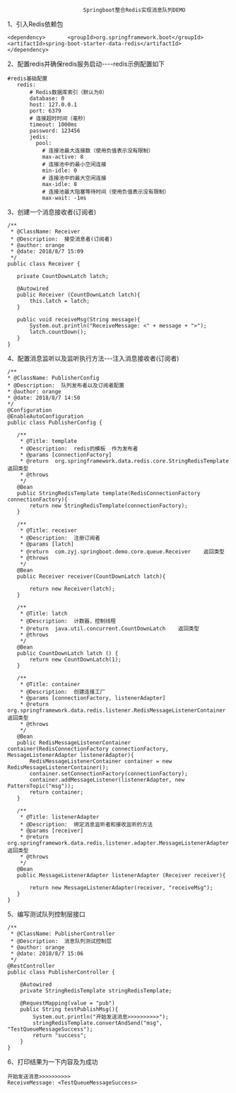                             Springboot整合Redis实现消息队列DEMO                               
1、引入Redis依赖包    
   
   `<dependency>      
        <groupId>org.springframework.boot</groupId>            
        <artifactId>spring-boot-starter-data-redis</artifactId>           
    </dependency>`    
   
2、配置redis并确保redis服务启动----redis示例配置如下           
   
    #redis基础配置
       redis:
           # Redis数据库索引（默认为0）
           database: 0
           host: 127.0.0.1
           port: 6379
           # 连接超时时间（毫秒）
           timeout: 1000ms
           password: 123456
           jedis:
             pool:
               # 连接池最大连接数（使用负值表示没有限制）
               max-active: 8
               # 连接池中的最小空闲连接
               min-idle: 0
               # 连接池中的最大空闲连接
               max-idle: 8
               # 连接池最大阻塞等待时间（使用负值表示没有限制）
               max-wait: -1ms
   
3、创建一个消息接收者(订阅者)      
    
    /**
     * @ClassName: Receiver
     * @Description:  接受消息者(订阅者)
     * @author: orange
     * @date: 2018/8/7 15:09
     */
    public class Receiver {  
    
       private CountDownLatch latch;    
       
       @Autowired    
       public Receiver (CountDownLatch latch){    
           this.latch = latch;    
       }   
       
       public void receiveMsg(String message){   
           System.out.println("ReceiveMessage: <" + message + ">");   
           latch.countDown();    
       }   
    }   
   
4、配置消息监听以及监听执行方法---注入消息接收者(订阅者)    
   
    /**   
    * @ClassName: PublisherConfig   
    * @Description:  队列发布者以及订阅者配置   
    * @author: orange    
    * @date: 2018/8/7 14:50   
    */   
    @Configuration     
    @EnableAutoConfiguration   
    public class PublisherConfig {   
     
       /**  
        * @Title: template  
        * @Description:  redis的模板  作为发布者   
        * @params [connectionFactory]  
        * @return  org.springframework.data.redis.core.StringRedisTemplate    返回类型   
        * @throws   
        */  
       @Bean    
       public StringRedisTemplate template(RedisConnectionFactory connectionFactory){  
           return new StringRedisTemplate(connectionFactory);  
       }  
    
       /**
        * @Title: receiver
        * @Description:  注册订阅者
        * @params [latch]
        * @return  com.zyj.springboot.demo.core.queue.Receiver    返回类型
        * @throws
        */
       @Bean
       public Receiver receiver(CountDownLatch latch){
    
           return new Receiver(latch);
       }
    
       /**
        * @Title: latch
        * @Description:  计数器，控制线程
        * @return  java.util.concurrent.CountDownLatch    返回类型
        * @throws
        */
       @Bean
       public CountDownLatch latch () {
           return new CountDownLatch(1);
       }
    
       /**
        * @Title: container
        * @Description:  创建连接工厂
        * @params [connectionFactory, listenerAdapter]
        * @return  org.springframework.data.redis.listener.RedisMessageListenerContainer    返回类型
        * @throws
        */
       @Bean
       public RedisMessageListenerContainer container(RedisConnectionFactory connectionFactory, MessageListenerAdapter listenerAdapter){
           RedisMessageListenerContainer container = new RedisMessageListenerContainer();
           container.setConnectionFactory(connectionFactory);
           container.addMessageListener(listenerAdapter, new PatternTopic("msg"));
           return container;
       }
    
       /**
        * @Title: listenerAdapter
        * @Description:  绑定消息监听者和接收监听的方法
        * @params [receiver]
        * @return  org.springframework.data.redis.listener.adapter.MessageListenerAdapter    返回类型
        * @throws
        */
       @Bean
       public MessageListenerAdapter listenerAdapter (Receiver receiver){
    
           return new MessageListenerAdapter(receiver, "receiveMsg");
       }
    }                   
    
5、编写测试队列控制层接口         

    /**  
     * @ClassName: PublisherController  
     * @Description:  消息队列测试控制层   
     * @author: orange   
     * @date: 2018/8/7 15:06   
     */   
    @RestController   
    public class PublisherController {   
    
        @Autowired   
        private StringRedisTemplate stringRedisTemplate;   
    
        @RequestMapping(value = "pub")
        public String testPublishMsg(){
            System.out.println("开始发送消息>>>>>>>>>>");
            stringRedisTemplate.convertAndSend("msg", "TestQueueMessageSuccess");
            return "success";
        }
    }
    
6、打印结果为一下内容及为成功    
    
    开始发送消息>>>>>>>>>>
    ReceiveMessage: <TestQueueMessageSuccess> 
    
    
    
    